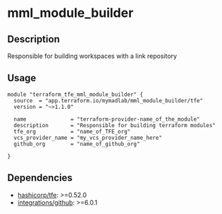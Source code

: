 # mml_module_builder

## Description

Responsible for building workspaces with a link repository

## Usage

```HCL
module "terraform_tfe_mml_module_builder" {
  source  = "app.terraform.io/mymadlab/mml_module_builder/tfe"
  version = "~>1.1.0"

  name              = "terraform-provider-name_of_the_module"
  description       = "Responsible for building terraform modules"
  tfe_org           = "name_of_TFE_org"
  vcs_provider_name = "my_vcs_provider_name_here"
  github_org        = "name_of_github_org"

}
```

## Dependencies

- [hashicorp/tfe](https://registry.terraform.io/providers/hashicorp/tfe/latest): >=0.52.0
- [integrations/github](https://registry.terraform.io/providers/integrations/github/latest): >=6.0.1
